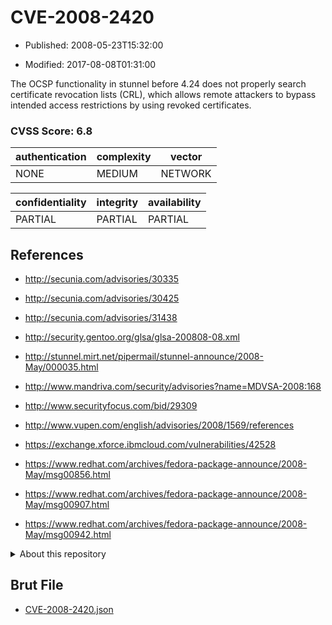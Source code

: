 # CVE-2008-2420

- Published: 2008-05-23T15:32:00

- Modified: 2017-08-08T01:31:00

The OCSP functionality in stunnel before 4.24 does not properly search certificate revocation lists (CRL), which allows remote attackers to bypass intended access restrictions by using revoked certificates.

### CVSS Score: **6.8**

| authentication | complexity | vector |
| --- | --- | --- |
| NONE | MEDIUM | NETWORK |

| confidentiality | integrity | availability |
| --- | --- | --- |
| PARTIAL | PARTIAL | PARTIAL |

## References

* http://secunia.com/advisories/30335

* http://secunia.com/advisories/30425

* http://secunia.com/advisories/31438

* http://security.gentoo.org/glsa/glsa-200808-08.xml

* http://stunnel.mirt.net/pipermail/stunnel-announce/2008-May/000035.html

* http://www.mandriva.com/security/advisories?name=MDVSA-2008:168

* http://www.securityfocus.com/bid/29309

* http://www.vupen.com/english/advisories/2008/1569/references

* https://exchange.xforce.ibmcloud.com/vulnerabilities/42528

* https://www.redhat.com/archives/fedora-package-announce/2008-May/msg00856.html

* https://www.redhat.com/archives/fedora-package-announce/2008-May/msg00907.html

* https://www.redhat.com/archives/fedora-package-announce/2008-May/msg00942.html

<details>
<summary>About this repository</summary> 

  This repository is part of the project [Live Hack CVE](https://github.com/Live-Hack-CVE). Main website can be found [www.live-hack.org](https://www.live-hack.org) 
  
  Made by [Sn0wAlice](https://github.com/Sn0wAlice) for the people that care about security and need to have a feed of the latest CVEs. Hope you enjoy it, don't forget to star the repo and follow me on [Twitter](https://twitter.com/Sn0wAlice) and [Github](https://github.com/Sn0wAlice). And that is my [personnal website](https://www.alice-snow.me/)

  - [Home Page](https://github.com/Live-Hack-CVE)
  - [Framework](https://github.com/Live-Hack-CVE/cve-framework)
  - [CVE database](https://github.com/Live-Hack-CVE/full_database)
  - [Changelog](https://github.com/Live-Hack-CVE/Changelog)
</details>

## Brut File

* [CVE-2008-2420.json](https://raw.githubusercontent.com/Live-Hack-CVE/full_database/main/cves/2008/CVE-2008-2420.json)

